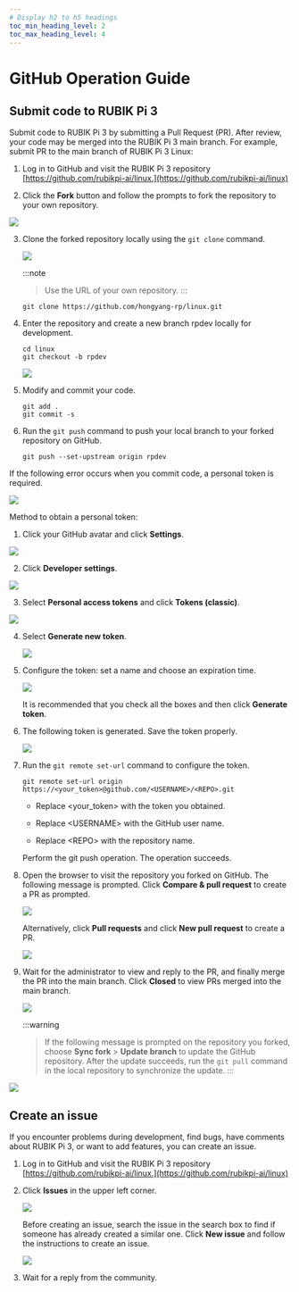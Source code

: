 ```yaml
---
# Display h2 to h5 headings
toc_min_heading_level: 2
toc_max_heading_level: 4
---
```


# GitHub Operation Guide

## Submit code to RUBIK Pi 3

Submit code to RUBIK Pi 3 by submitting a Pull Request (PR). After review, your code may be merged into the RUBIK Pi 3 main branch. For example, submit PR to the main branch of RUBIK Pi 3 Linux:

1. Log in to GitHub and visit the RUBIK Pi 3 repository [https://github.com/rubikpi-ai/linux.](https://github.com/rubikpi-ai/linux)

2. Click the **Fork** button and follow the prompts to fork the repository to your own repository.

![](images/image-166.jpg)

3. Clone the forked repository locally using the `git clone` command.

   ![](images/image-170.jpg)

   :::note
   >
   > Use the URL of your own repository.
   :::

   ```shell
   git clone https://github.com/hongyang-rp/linux.git
   ```

4. Enter the repository and create a new branch rpdev locally for development.

   ```shell
   cd linux   
   git checkout -b rpdev
   ```

   ![](images/image-168.jpg)

5. Modify and commit your code.

   ```shell
   git add .   
   git commit -s
   ```

6. Run the `git push` command to push your local branch to your forked repository on GitHub.

   ```shell
   git push --set-upstream origin rpdev
   ```

If the following error occurs when you commit code, a personal token is required.

![](images/image-165.jpg)

Method to obtain a personal token:

1. Click your GitHub avatar and click **Settings**.

![](images/image-188.jpg)

2. Click **Developer settings**.

![](images/image-187.jpg)

3. Select **Personal access tokens** and click **Tokens (classic)**.

![](images/image-190.jpg)

4. Select **Generate new token**.

   ![](images/image-186.jpg)

5. Configure the token: set a name and choose an expiration time.

   ![](images/image-191.jpg)

   It is recommended that you check all the boxes and then click **Generate token**.

6) The following token is generated. Save the token properly.

   ![](images/image-189.jpg)

7) Run the `git remote set-url` command to configure the token.

   ```shell
   git remote set-url origin https://<your_token>@github.com/<USERNAME>/<REPO>.git
   ```

   * Replace \<your\_token> with the token you obtained.

   * Replace \<USERNAME> with the GitHub user name.

   * Replace \<REPO> with the repository name.

   Perform the git push operation. The operation succeeds.

8. Open the browser to visit the repository you forked on GitHub. The following message is prompted. Click **Compare & pull request** to create a PR as prompted.

   ![](images/image-184.jpg)

   Alternatively, click **Pull requests** and click **New pull request** to create a PR.

   ![](images/image-182.jpg)

9. Wait for the administrator to view and reply to the PR, and finally merge the PR into the main branch. Click **Closed** to view PRs merged into the main branch.

   ![](images/image-185.jpg)

   :::warning
   >
   > If the following message is prompted on the repository you forked, choose **Sync fork** > **Update branch** to update the GitHub repository. After the update succeeds, run the `git pull` command in the local repository to synchronize the update.
   :::

![](images/image-181.jpg)

## Create an issue

If you encounter problems during development, find bugs, have comments about RUBIK Pi 3, or want to add features, you can create an issue.

1. Log in to GitHub and visit the RUBIK Pi 3 repository [https://github.com/rubikpi-ai/linux.](https://github.com/rubikpi-ai/linux)

2. Click **Issues** in the upper left corner.

   ![](images/image-183.jpg)

   Before creating an issue, search the issue in the search box to find if someone has already created a similar one. Click **New issue** and follow the instructions to create an issue.

   ![](images/image-180.jpg)

3. Wait for a reply from the community.
